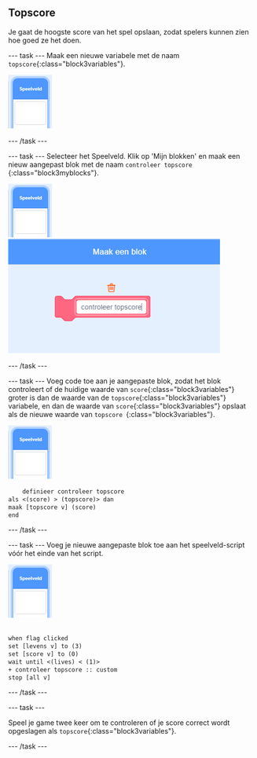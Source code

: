 ## Topscore

Je gaat de hoogste score van het spel opslaan, zodat spelers kunnen zien hoe goed ze het doen.

--- task --- Maak een nieuwe variabele met de naam `topscore`{:class="block3variables"}.

![Speelveld sprite](images/stage-sprite.png)

--- /task ---

--- task --- Selecteer het Speelveld. Klik op 'Mijn blokken' en maak een nieuw aangepast blok met de naam `controleer topscore `{:class="block3myblocks"}.

![Speelveld sprite](images/stage-sprite.png) ![screenshot](images/dots-custom-1.png)

--- /task ---

--- task --- Voeg code toe aan je aangepaste blok, zodat het blok controleert of de huidige waarde van `score`{:class="block3variables"} groter is dan de waarde van de `topscore`{:class="block3variables"} variabele, en dan de waarde van `score`{:class="block3variables"} opslaat als de nieuwe waarde van `topscore `{:class="block3variables"}.

![Speelveld sprite](images/stage-sprite.png)

```blocks3
    definieer controleer topscore
als <(score) > (topscore)> dan 
maak [topscore v] (score)
end
```

--- /task ---

--- task --- Voeg je nieuwe aangepaste blok toe aan het speelveld-script vóór het einde van het script.

![Speelveld sprite](images/stage-sprite.png)

```blocks3

when flag clicked
set [levens v] to (3)
set [score v] to (0)
wait until <(lives) < (1)>
+ controleer topscore :: custom
stop [all v]
```

--- /task ---

--- task ---

Speel je game twee keer om te controleren of je score correct wordt opgeslagen als `topscore`{:class="block3variables"}.

--- /task ---
